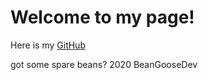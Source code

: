 <h1>Welcome to my page!</h1>

<p>Here is my <a href="https://www.github.com/beangoosedev">GitHub</a></p>
<p>got some spare beans? 2020 BeanGooseDev</p>
